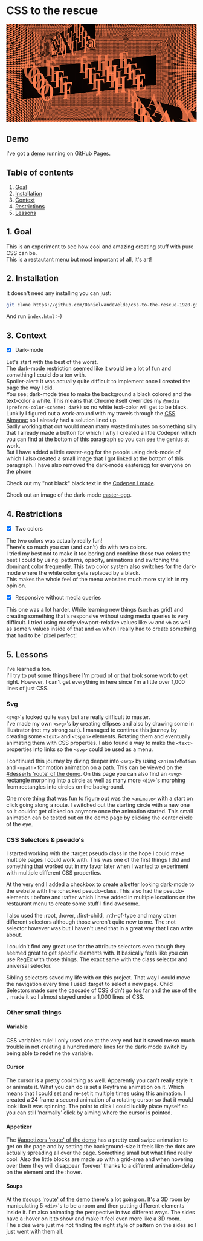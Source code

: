 # CSS to the rescue

<kbd>![The soups part of the restaurant menu website](https://raw.githubusercontent.com/DanielvandeVelde/css-to-the-rescue-1920/master/public/img/readme.png "The soups part of the restaurant menu website")</kbd>

## Demo

I've got a [demo](https://danielvandevelde.github.io/css-to-the-rescue-1920/) running on GitHub Pages.

## Table of contents

1. [Goal](#1-Goal)
2. [Installation](#2-Installation)
3. [Context](#3-Context)
4. [Restrictions](#4-Restrictions)
5. [Lessons](#5-Lessons)

## 1. Goal

This is an experiment to see how cool and amazing creating stuff with pure CSS can be.  
This is a restautant menu but most important of all, it's art!

## 2. Installation

It doesn't need any installing you can just:

```bash
git clone https://github.com/DanielvandeVelde/css-to-the-rescue-1920.git
```

And run `index.html` :-)

## 3. Context

- [x] Dark-mode

Let's start with the best of the worst.  
The dark-mode restriction seemed like it would be a lot of fun and something I could do a ton with.  
Spoiler-alert: It was actually quite difficult to implement once I created the page the way I did.  
You see; dark-mode tries to make the background a black colored and the text-color a white.
This means that Chrome itself overrides my `@media (prefers-color-scheme: dark)` so no white text-color will get to be black.  
Luckily I figured out a work-around with my travels through the [CSS Almanac](https://css-tricks.com/almanac/) so I already had a solution lined up.  
Sadly working that out would mean many wasted minutes on something silly that I already made a button for which I why I created a little Codepen which you can find at the bottom of this paragraph so you can see the genius at work.  
But I have added a little easter-egg for the people using dark-mode of which I also created a small image that I got linked at the bottom of this paragraph.
I have also removed the dark-mode easteregg for everyone on the phone

Check out my "not black" black text in the [Codepen I made](https://codepen.io/Danielvandevelde/pen/eYNWvJP).

Check out an image of the dark-mode [easter-egg](https://raw.githubusercontent.com/DanielvandeVelde/css-to-the-rescue-1920/master/public/img/dark-mode-easter-egg.png).

## 4. Restrictions

- [x] Two colors

The two colors was actually really fun!  
There's so much you can (and can't) do with two colors.  
I tried my best not to make it too boring and combine those two colors the best I could by using: patterns, opacity, animations and switching the dominant color frequently.
This two color system also switches for the dark-mode where the white color gets replaced by a black.  
This makes the whole feel of the menu websites much more stylish in my opinion.

- [x] Responsive without media queries

This one was a lot harder.
While learning new things (such as grid) and creating something that's responsive without using media queries is very difficult.
I tried using mostly viewport-relative values like `vw` and `vh` as well as some `%` values inside of that and `em` when I really had to create something that had to be 'pixel perfect'.

## 5. Lessons

I've learned a ton.  
I'll try to put some things here I'm proud of or that took some work to get right.
However, I can't get everything in here since I'm a little over 1,000 lines of just CSS.

### Svg

`<svg>`'s looked quite easy but are really difficult to master.  
I've made my own `<svg>`'s by creating ellipses and also by drawing some in Illustrator (not my strong suit).
I managed to continue this journey by creating some `<text>` and `<tspan>` elements. Rotating them and eventually animating them with CSS properties.
I also found a way to make the `<text>` properties into links so the `<svg>` could be used as a menu.

I continued this journey by diving deeper into `<svg>` by using `<animateMotion` and `<mpath>` for motion animation on a path. This can be viewed on the [#desserts 'route' of the demo](https://danielvandevelde.github.io/css-to-the-rescue-1920/#desserts).
On this page you can also find an `<svg>` rectangle morphing into a circle as well as many more `<div>`'s morphing from rectangles into circles on the background.

One more thing that was fun to figure out was the `<animate>` with a start on click going along a route. I switched out the starting circle with a new one so it couldnt get clicked on anymore once the animation started. This small animation can be tested out on the demo page by clicking the center circle of the eye.

### CSS Selectors & pseudo's

I started working with the :target pseudo class in the hope I could make multiple pages I could work with.
This was one of the first things I did and something that worked out in my favor later when I wanted to experiment with multiple different CSS properties.

At the very end I added a checkbox to create a better looking dark-mode to the website with the :checked pseudo-class.
This also had the pseudo-elements ::before and ::after which I have added in multiple locations on the restaurant menu to create some stuff I find awesome.

I also used the :root, :hover, :first-child, :nth-of-type and many other different selectors although those weren't quite new to me. The :not selector however was but I haven't used that in a great way that I can write about.

I couldn't find any great use for the attribute selectors even though they seemed great to get specific elements with. It basically feels like you can use RegEx with those things. The exact same with the class selector and universal selector.

Sibling selectors saved my life with on this project. That way I could move the navigation every time I used :target to select a new page. Child Selectors made sure the cascade of CSS didn't go too far and the use of the `,` made it so I almost stayed under a 1,000 lines of CSS.

### Other small things

#### Variable

CSS variables rule! I only used one at the very end but it saved me so much trouble in not creating a hundred more lines for the dark-mode switch by being able to redefine the variable.

#### Cursor

The cursor is a pretty cool thing as well. Apparently you can't really style it or animate it. What you can do is set a Keyframe animation on it. Which means that I could set and re-set it multiple times using this animation. I created a 24 frame a second animation of a rotating cursor so that it would look like it was spinning. The point to click I could luckily place myself so you can still 'normally' click by aiming where the cursor is pointed.

#### Appetizer

The [#appetizers 'route' of the demo](https://danielvandevelde.github.io/css-to-the-rescue-1920/#appetizers) has a pretty cool swipe animation to get on the page and by setting the background-size it feels like the dots are actually spreading all over the page. Something small but what I find really cool. Also the little blocks are made up with a grid-area and when hovering over them they will disappear 'forever' thanks to a different animation-delay on the element and the :hover.

#### Soups

At the [#soups 'route' of the demo](https://danielvandevelde.github.io/css-to-the-rescue-1920/#soups) there's a lot going on.
It's a 3D room by manipulating 5 `<div>`'s to be a room and then putting different elements inside it. I'm also animating the perspective in two different ways.
The sides have a :hover on it to show and make it feel even more like a 3D room.  
The sides were just me not finding the right style of pattern on the sides so I just went with them all.
